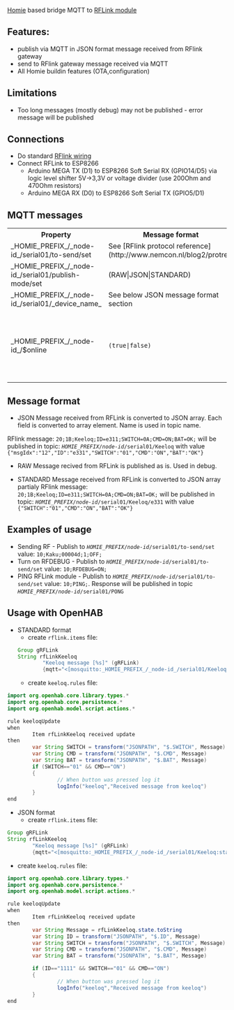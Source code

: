 [Homie](https://github.com/marvinroger/homie) based bridge MQTT to [RFLink module](http://www.nemcon.nl/blog2)

## Features:
* publish via MQTT in JSON format message received from RFlink gateway
* send to RFlink gateway message received via MQTT
* All Homie buildin features (OTA,configuration)

## Limitations
  * Too long messages (mostly debug) may not be published - error message will be published

## Connections

* Do standard [RFlink wiring](http://www.nemcon.nl/blog2/wiring)
* Connect RFLink to ESP8266
  * Arduino MEGA TX (D1) to ESP8266 Soft Serial RX (GPIO14/D5) via logic level shifter 5V->3,3V or voltage divider (use 200Ohm and 470Ohm resistors)
  * Arduino MEGA RX (D0) to ESP8266 Soft Serial TX (GPIO5/D1)

## MQTT messages

<table>
<tr>
  <th>Property</th>
  <th>Message format</th>
  <th>Direction</th>
  <th>Description</th>
</tr>
<tr>
  <td>_HOMIE_PREFIX_/_node-id_/serial01/to-send/set</td>
  <td>See [RFlink protocol reference](http://www.nemcon.nl/blog2/protref) </td>
  <td>Controller → Device</td>
  <td></td>
</tr>
<tr>
  <td>_HOMIE_PREFIX_/_node-id_/serial01/publish-mode/set</td>
  <td>(RAW|JSON|STANDARD)</td>
  <td>Controller → Device</td>
  <td>Set publishing methods</td>
</tr>
<tr>
  <td>_HOMIE_PREFIX_/_node-id_/serial01/_device_name_</td>
  <td>See below JSON message format section</td>
  <td>Device → Controller</td>
  <td></td>
</tr>
<tr>
</tr>
<tr>
  <td>_HOMIE_PREFIX_/_node-id_/$online</td>
  <td><code>(true|false)</code></td>
  <td>Device → Controller</td>
  <td><code>/true</code> when the device is online, <code>false</code> when the device is offline (through LWT)</td>
</tr>
</table>

## Message format

* JSON
Message received from RFLink is converted to JSON array. Each field is converted to array element. Name is used in topic name.

RFlink message: <code>20;1B;Keeloq;ID=e311;SWITCH=0A;CMD=ON;BAT=OK;</code> will be published in topic:
<code>_HOMIE_PREFIX_/_node-id_/serial01/Keeloq</code> with value <code>{"msgIdx":"12","ID":"e331","SWITCH":"01","CMD":"ON","BAT":"OK"}</code>

* RAW
Message recived from RFLink is published as is. Used in debug.

* STANDARD
Message received from RFLink is converted to JSON array partialy
RFlink message: <code>20;1B;Keeloq;ID=e311;SWITCH=0A;CMD=ON;BAT=OK;</code> will be published in topic:
<code>_HOMIE_PREFIX_/_node-id_/serial01/Keeloq/e331</code> with value <code>{"SWITCH":"01","CMD":"ON","BAT":"OK"}</code>

## Examples of usage

* Sending RF - Publish to <code>_HOMIE_PREFIX_/_node-id_/serial01/to-send/set</code> value: <code>10;Kaku;00004d;1;OFF;</code>
* Turn on RFDEBUG - Publish to <code>_HOMIE_PREFIX_/_node-id_/serial01/to-send/set</code> value: <code>10;RFDEBUG=ON;</code>
* PING RFLink module - Publish to <code>_HOMIE_PREFIX_/_node-id_/serial01/to-send/set</code> value: <code>10;PING;</code>. Response will be published in topic <code>_HOMIE_PREFIX_/_node-id_/serial01/PONG</code>

## Usage with OpenHAB

* STANDARD format
  * create <code>rflink.items</code> file:
  ```java
  Group gRFLink
  String rfLinkKeeloq
          "Keeloq message [%s]" (gRFLink)
          {mqtt="<[mosquitto:_HOMIE_PREFIX_/_node-id_/serial01/Keeloq/1111:state:default]"}
  ```
  * create <code>keeloq.rules</code> file:
```java
import org.openhab.core.library.types.*
import org.openhab.core.persistence.*
import org.openhab.model.script.actions.*

rule keeloqUpdate
when
        Item rfLinkKeeloq received update
then
        var String SWITCH = transform("JSONPATH", "$.SWITCH", Message)
        var String CMD = transform("JSONPATH", "$.CMD", Message)
        var String BAT = transform("JSONPATH", "$.BAT", Message)
        if (SWITCH=="01" && CMD=="ON")
        {
                // When button was pressed log it
                logInfo("keeloq","Received message from keeloq")
        }
end
```

* JSON format
  * create <code>rflink.items</code> file:
```java
Group gRFLink
String rfLinkKeeloq
        "Keeloq message [%s]" (gRFLink)
        {mqtt="<[mosquitto:_HOMIE_PREFIX_/_node-id_/serial01/Keeloq:state:default]"}
```

  * create <code>keeloq.rules</code> file:
```java
import org.openhab.core.library.types.*
import org.openhab.core.persistence.*
import org.openhab.model.script.actions.*

rule keeloqUpdate
when
        Item rfLinkKeeloq received update
then
        var String Message = rfLinkKeeloq.state.toString
        var String ID = transform("JSONPATH", "$.ID", Message)
        var String SWITCH = transform("JSONPATH", "$.SWITCH", Message)
        var String CMD = transform("JSONPATH", "$.CMD", Message)
        var String BAT = transform("JSONPATH", "$.BAT", Message)

        if (ID=="1111" && SWITCH=="01" && CMD=="ON")
        {
                // When button was pressed log it
                logInfo("keeloq","Received message from keeloq")
        }
end

```
